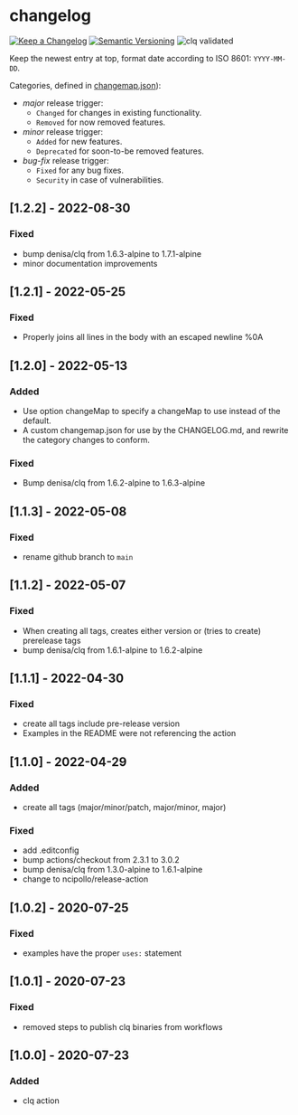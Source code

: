 # changelog

[![Keep a Changelog](https://img.shields.io/badge/Keep%20a%20Changelog-1.0.0-informational)](https://keepachangelog.com/en/1.0.0/)
[![Semantic Versioning](https://img.shields.io/badge/Sematic%20Versioning-2.0.0-informational)](https://semver.org/spec/v2.0.0.html)
![clq validated](https://img.shields.io/badge/clq-validated-success)

Keep the newest entry at top, format date according to ISO 8601: `YYYY-MM-DD`.

Categories, defined in [changemap.json](.github/clq/changemap.json)):
- _major_ release trigger:
   - `Changed` for changes in existing functionality.
   - `Removed` for now removed features.
- _minor_ release trigger:
   - `Added` for new features.
   - `Deprecated` for soon-to-be removed features.
- _bug-fix_ release trigger:
   - `Fixed` for any bug fixes.
   - `Security` in case of vulnerabilities.

## [1.2.2] - 2022-08-30
### Fixed
- bump denisa/clq from 1.6.3-alpine to 1.7.1-alpine
- minor documentation improvements

## [1.2.1] - 2022-05-25
### Fixed
- Properly joins all lines in the body with an escaped newline %0A

## [1.2.0] - 2022-05-13
### Added
- Use option changeMap to specify a changeMap to use instead of the default.
- A custom changemap.json for use by the CHANGELOG.md, and rewrite the category changes
  to conform.

### Fixed
- Bump denisa/clq from 1.6.2-alpine to 1.6.3-alpine

## [1.1.3] - 2022-05-08
### Fixed
- rename github branch to `main`

## [1.1.2] - 2022-05-07
### Fixed
- When creating all tags, creates either version or (tries to create) prerelease tags
- bump denisa/clq from 1.6.1-alpine to 1.6.2-alpine

## [1.1.1] - 2022-04-30
### Fixed
- create all tags include pre-release version
- Examples in the README were not referencing the action

## [1.1.0] - 2022-04-29
### Added
- create all tags (major/minor/patch, major/minor, major)

### Fixed
- add .editconfig
- bump actions/checkout from 2.3.1 to 3.0.2
- bump denisa/clq from 1.3.0-alpine to 1.6.1-alpine
- change to ncipollo/release-action

## [1.0.2] - 2020-07-25
### Fixed
- examples have the proper `uses:` statement

## [1.0.1] - 2020-07-23
### Fixed
- removed steps to publish clq binaries from workflows

## [1.0.0] - 2020-07-23
### Added
- clq action

